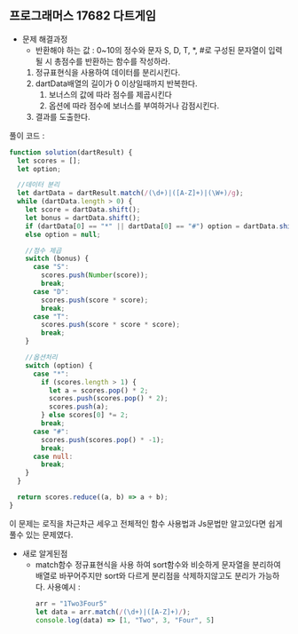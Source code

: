 ## 프로그래머스 17682 다트게임

- 문제 해결과정
  - 반환해야 하는 값 : 0~10의 정수와 문자 S, D, T, \*, #로 구성된 문자열이 입력될 시 총점수를 반환하는 함수를 작성하라.
  1. 정규표현식을 사용하여 데이터를 분리시킨다.
  2. dartData배열의 길이가 0 이상일때까지 반복한다.
     1. 보너스의 값에 따라 점수를 제곱시킨다
     2. 옵션에 따라 점수에 보너스를 부여하거나 감점시킨다.
  3. 결과를 도출한다.

풀이 코드 :

```jsx
function solution(dartResult) {
  let scores = [];
  let option;

  //데이터 분리
  let dartData = dartResult.match(/(\d+)|([A-Z]+)|(\W+)/g);
  while (dartData.length > 0) {
    let score = dartData.shift();
    let bonus = dartData.shift();
    if (dartData[0] == "*" || dartData[0] == "#") option = dartData.shift();
    else option = null;

    //점수 제곱
    switch (bonus) {
      case "S":
        scores.push(Number(score));
        break;
      case "D":
        scores.push(score * score);
        break;
      case "T":
        scores.push(score * score * score);
        break;
    }

    //옵션처리
    switch (option) {
      case "*":
        if (scores.length > 1) {
          let a = scores.pop() * 2;
          scores.push(scores.pop() * 2);
          scores.push(a);
        } else scores[0] *= 2;
        break;
      case "#":
        scores.push(scores.pop() * -1);
        break;
      case null:
        break;
    }
  }

  return scores.reduce((a, b) => a + b);
}
```

이 문제는 로직을 차근차근 세우고 전체적인 함수 사용법과 Js문법만 알고있다면 쉽게 풀수 있는 문제였다.

- 새로 알게된점
  - match함수
    정규표현식을 사용 하여 sort함수와 비슷하게 문자열을 분리하여 배열로 바꾸어주지만 sort와 다르게 분리점을 삭제하지않고도 분리가 가능하다.
    사용예시 :
    ```jsx
    arr = "1Two3Four5"
    let data = arr.match(/(\d+)|([A-Z]+)/);
    console.log(data) => [1, "Two", 3, "Four", 5]
    ```
